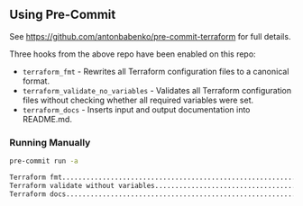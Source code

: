 ## Using Pre-Commit
See https://github.com/antonbabenko/pre-commit-terraform for full details.

Three hooks from the above repo have been enabled on this repo:

- `terraform_fmt` - Rewrites all Terraform configuration files to a canonical format.
- `terraform_validate_no_variables` - Validates all Terraform configuration files without checking whether all required variables were set.
- `terraform_docs` - Inserts input and output documentation into README.md.

### Running Manually
```bash
pre-commit run -a

Terraform fmt............................................................Passed
Terraform validate without variables.....................................Passed
Terraform docs...........................................................Passed
```

